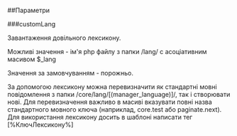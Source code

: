 ##Параметри

###customLang

Завантаження довільного лексикону.

Можливі значення - ім'я php файлу з папки /lang/ с асоціативним масивом $_lang

Значення за замовчуванням - порожньо.

За допомогою лексикону можна перевизначити як стандартні мовні повідомлення з папки /core/lang/[(manager_language)]/, так і створювати нові. Для перевизначення важливо в масиві вказувати повні назва стандартного мовного ключа (наприклад, core.test або paginate.next). Для використання лексикону досить в шаблоні написати тег [%КлючЛексикону%]